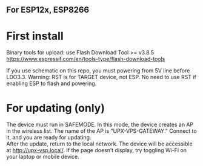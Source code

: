 ## For ESP12x, ESP8266 
# First install
Binary tools for upload: use Flash Download Tool >= v3.8.5  
https://www.espressif.com/en/tools-type/flash-download-tools  

If you use schematic on this repo, you must powering from 5V line before LDO3.3.
Warning: RST is for TARGET device, not ESP. No need to use RST if enabling ESP to flash and powering.

# For updating (only)
The device must run in SAFEMODE. In this mode, the device creates an AP in the wireless list. The name of the AP is "UPX-VPS-GATEWAY." Connect to it, and you are ready for updating.  
After the update, return to the local network. The device will be accessible at http://upx-vsp.local/. If the page doesn’t display, try toggling Wi-Fi on your laptop or mobile device.

